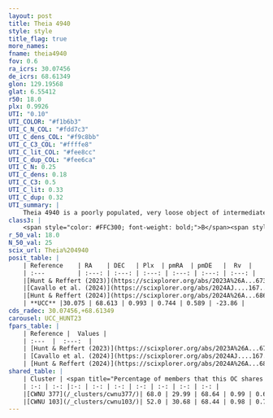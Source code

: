 ```yaml
---
layout: post
title: Theia 4940
style: style
title_flag: true
more_names: 
fname: theia4940
fov: 0.6
ra_icrs: 30.07456
de_icrs: 68.61349
glon: 129.19568
glat: 6.55412
r50: 18.0
plx: 0.9926
UTI: "0.10"
UTI_COLOR: "#f1b6b3"
UTI_C_N_COL: "#fdd7c3"
UTI_C_dens_COL: "#f9c8bb"
UTI_C_C3_COL: "#ffffe8"
UTI_C_lit_COL: "#fee8cc"
UTI_C_dup_COL: "#fee6ca"
UTI_C_N: 0.25
UTI_C_dens: 0.18
UTI_C_C3: 0.5
UTI_C_lit: 0.33
UTI_C_dup: 0.32
UTI_summary: |
    Theia 4940 is a poorly populated, very loose object of intermediate C3 quality. It was recently reported in the literature.<br><br><span style="color: #99180f; font-weight: bold;">Warning: </span>This is possibly a duplicated object, which shares a significant percentage of members with at least one previously reported entry.
class3: |
    <span style="color: #FFC300; font-weight: bold;">B</span><span style="color: #FFC300; font-weight: bold;">B</span>
r_50_val: 18.0
N_50_val: 25
scix_url: Theia%204940
posit_table: |
    | Reference    | RA    | DEC   | Plx  | pmRA  | pmDE   |  Rv  |
    | :---         | :---: | :---: | :---: | :---: | :---: | :---: |
    |[Hunt & Reffert (2023)](https://scixplorer.org/abs/2023A%26A...673A.114H) | 29.339 | 68.667 | 0.984 | 0.751 | 0.598 | -25.442 |
    |[Cavallo et al. (2024)](https://scixplorer.org/abs/2024AJ....167...12C) | 30.231 | 68.536 | 0.991 | -- | -- | -- |
    |[Hunt & Reffert (2024)](https://scixplorer.org/abs/2024A%26A...686A..42H) | 29.339 | 68.667 | 0.984 | 0.751 | 0.598 | -25.442 |
    | **UCC** |30.075 | 68.613 | 0.993 | 0.744 | 0.589 | -23.86 | 
cds_radec: 30.07456,+68.61349
carousel: UCC_HUNT23
fpars_table: |
    | Reference |  Values |
    | :---  |  :---:  |
    | [Hunt & Reffert (2023)](https://scixplorer.org/abs/2023A%26A...673A.114H) | `AV50=2.245, diffAV50=2.26, MOD50=9.925, logAge50=8.459` |
    | [Cavallo et al. (2024)](https://scixplorer.org/abs/2024AJ....167...12C) | `AV50=2.58, dMod50=10.24, logAge50=7.94, [Fe/H]50=0.29` |
    | [Hunt & Reffert (2024)](https://scixplorer.org/abs/2024A%26A...686A..42H) | `MassJ=88.0828` |
shared_table: |
    | Cluster | <span title="Percentage of members that this OC shares with the ones listed">%</span>   | RA   | DEC   | Plx   | pmRA  | pmDE  | Rv | UTI |
    | :-: | :-: |:-: | :-: | :-: | :-: | :-: | :-: | :-: |
    |[CWNU 377](/_clusters/cwnu377/)| 68.0 | 29.99 | 68.64 | 0.99 | 0.65 | 0.62 | -34.08 |0.15 |
    |[CWNU 103](/_clusters/cwnu103/)| 52.0 | 30.68 | 68.44 | 0.98 | 0.75 | 0.57 | -18.34 |0.12 |
---
```

